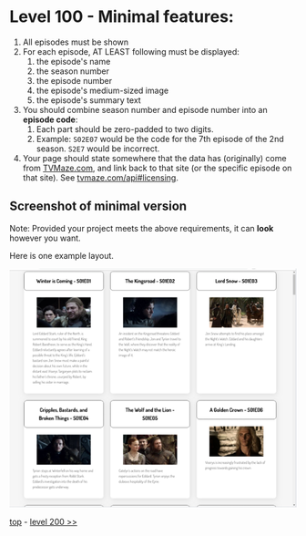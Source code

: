 # Level 100 - Minimal features:

1. All episodes must be shown
1. For each episode, AT LEAST following must be displayed:
   1. the episode's name
   1. the season number
   1. the episode number
   1. the episode's medium-sized image
   1. the episode's summary text
1. You should combine season number and episode number into an **episode code**:
   1. Each part should be zero-padded to two digits.
   1. Example: `S02E07` would be the code for the 7th episode of the 2nd season. `S2E7` would be incorrect.
1. Your page should state somewhere that the data has (originally) come from [TVMaze.com](https://tvmaze.com/), and link back to that site (or the specific episode on that site). See [tvmaze.com/api#licensing](https://www.tvmaze.com/api#licensing).

## Screenshot of minimal version

Note: Provided your project meets the above requirements, it can **look** however you want.

Here is one example layout.

![Example Screenshot](./example-screenshots/example-level-100.png)

[top](./readme.md) - [level 200 >>](./level-200.md)
